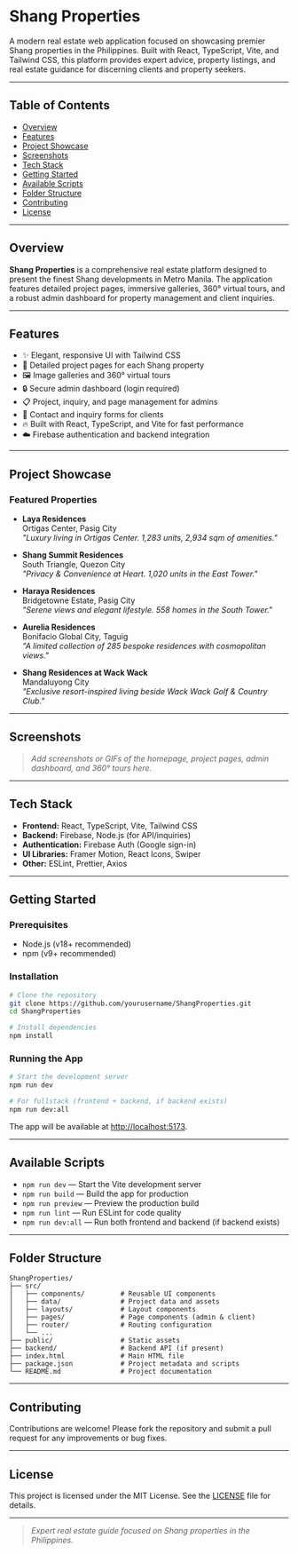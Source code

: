# Shang Properties

A modern real estate web application focused on showcasing premier Shang properties in the Philippines. Built with React, TypeScript, Vite, and Tailwind CSS, this platform provides expert advice, property listings, and real estate guidance for discerning clients and property seekers.

---

## Table of Contents
- [Overview](#overview)
- [Features](#features)
- [Project Showcase](#project-showcase)
- [Screenshots](#screenshots)
- [Tech Stack](#tech-stack)
- [Getting Started](#getting-started)
- [Available Scripts](#available-scripts)
- [Folder Structure](#folder-structure)
- [Contributing](#contributing)
- [License](#license)

---

## Overview

**Shang Properties** is a comprehensive real estate platform designed to present the finest Shang developments in Metro Manila. The application features detailed project pages, immersive galleries, 360° virtual tours, and a robust admin dashboard for property management and client inquiries.

---

## Features
- ✨ Elegant, responsive UI with Tailwind CSS
- 🏢 Detailed project pages for each Shang property
- 🖼️ Image galleries and 360° virtual tours
- 🔒 Secure admin dashboard (login required)
- 📋 Project, inquiry, and page management for admins
- 📧 Contact and inquiry forms for clients
- 🔥 Built with React, TypeScript, and Vite for fast performance
- ☁️ Firebase authentication and backend integration

---

## Project Showcase

### Featured Properties

- **Laya Residences**  
  Ortigas Center, Pasig City  
  _"Luxury living in Ortigas Center. 1,283 units, 2,934 sqm of amenities."_

- **Shang Summit Residences**  
  South Triangle, Quezon City  
  _"Privacy & Convenience at Heart. 1,020 units in the East Tower."_

- **Haraya Residences**  
  Bridgetowne Estate, Pasig City  
  _"Serene views and elegant lifestyle. 558 homes in the South Tower."_

- **Aurelia Residences**  
  Bonifacio Global City, Taguig  
  _"A limited collection of 285 bespoke residences with cosmopolitan views."_

- **Shang Residences at Wack Wack**  
  Mandaluyong City  
  _"Exclusive resort-inspired living beside Wack Wack Golf & Country Club."_

---

## Screenshots

> _Add screenshots or GIFs of the homepage, project pages, admin dashboard, and 360° tours here._

---

## Tech Stack

- **Frontend:** React, TypeScript, Vite, Tailwind CSS
- **Backend:** Firebase, Node.js (for API/inquiries)
- **Authentication:** Firebase Auth (Google sign-in)
- **UI Libraries:** Framer Motion, React Icons, Swiper
- **Other:** ESLint, Prettier, Axios

---

## Getting Started

### Prerequisites
- Node.js (v18+ recommended)
- npm (v9+ recommended)

### Installation

```bash
# Clone the repository
git clone https://github.com/yourusername/ShangProperties.git
cd ShangProperties

# Install dependencies
npm install
```

### Running the App

```bash
# Start the development server
npm run dev

# For fullstack (frontend + backend, if backend exists)
npm run dev:all
```

The app will be available at [http://localhost:5173](http://localhost:5173).

---

## Available Scripts

- `npm run dev` — Start the Vite development server
- `npm run build` — Build the app for production
- `npm run preview` — Preview the production build
- `npm run lint` — Run ESLint for code quality
- `npm run dev:all` — Run both frontend and backend (if backend exists)

---

## Folder Structure

```
ShangProperties/
├── src/
│   ├── components/         # Reusable UI components
│   ├── data/               # Project data and assets
│   ├── layouts/            # Layout components
│   ├── pages/              # Page components (admin & client)
│   ├── router/             # Routing configuration
│   └── ...
├── public/                 # Static assets
├── backend/                # Backend API (if present)
├── index.html              # Main HTML file
├── package.json            # Project metadata and scripts
└── README.md               # Project documentation
```

---

## Contributing

Contributions are welcome! Please fork the repository and submit a pull request for any improvements or bug fixes.

---

## License

This project is licensed under the MIT License. See the [LICENSE](LICENSE) file for details.

---

> _Expert real estate guide focused on Shang properties in the Philippines._

